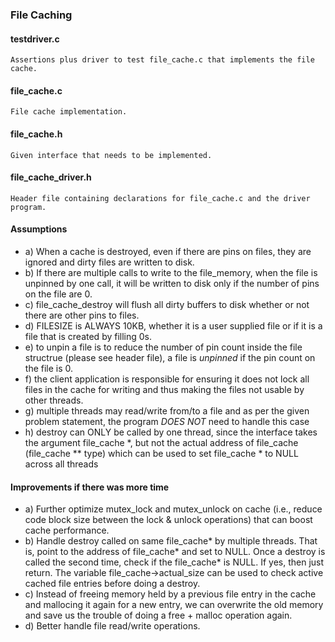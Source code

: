 ### File Caching

#### testdriver.c
    Assertions plus driver to test file_cache.c that implements the file cache.

#### file_cache.c
    File cache implementation.

#### file_cache.h
    Given interface that needs to be implemented.

#### file_cache_driver.h
    Header file containing declarations for file_cache.c and the driver program.

#### Assumptions
 * a) When a cache is destroyed, even if there are pins on files, they are ignored and dirty files are written to disk.
 * b) If there are multiple calls to write to the file_memory, when the file is unpinned by one call, it will be written to disk only if the number of pins on the file are 0.
 * c) file_cache_destroy will flush all dirty buffers to disk whether or not there are other pins to files.
 * d) FILESIZE is ALWAYS 10KB, whether it is a user supplied file or if it is a file that is created by filling 0s.
 * e) to unpin a file is to reduce the number of pin count inside the file structrue (please see header file), a file is *unpinned* if the pin count on the file is 0.
 * f) the client application is responsible for ensuring it does not lock all files in the cache for writing and thus making the files not usable by other threads.
 * g) multiple threads may read/write from/to a file and as per the given problem statement, the program *DOES NOT* need to handle this case
 * h) destroy can ONLY be called by one thread, since the interface takes the argument file_cache *, but not the actual address of file_cache (file_cache ** type) which can be used to set file_cache * to NULL across all threads

#### Improvements if there was more time
 * a) Further optimize mutex_lock and mutex_unlock on cache (i.e., reduce code block size between the lock & unlock operations) that can boost cache performance.
 * b) Handle destroy called on same file_cache* by multiple threads. That is, point to the address of file_cache* and set to NULL. Once a destroy is called the second time, check if the file_cache* is NULL. If yes, then just return. The variable file_cache->actual_size can be used to check active cached file entries before doing a destroy.
 * c) Instead of freeing memory held by a previous file entry in the cache and mallocing it again for a new entry, we can overwrite the old memory and save us the trouble of doing a free + malloc operation again.
 * d) Better handle file read/write operations.
